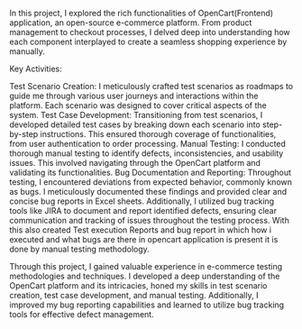 In this project, I explored the rich functionalities of OpenCart(Frontend) application, an open-source e-commerce platform. From product management to checkout processes, I delved deep into understanding how each component interplayed to create a seamless shopping experience by manually.

Key Activities:

Test Scenario Creation: I meticulously crafted test scenarios as roadmaps to guide me through various user journeys and interactions within the platform. Each scenario was designed to cover critical aspects of the system.
Test Case Development: Transitioning from test scenarios, I developed detailed test cases by breaking down each scenario into step-by-step instructions. This ensured thorough coverage of functionalities, from user authentication to order processing.
Manual Testing: I conducted thorough manual testing to identify defects, inconsistencies, and usability issues. This involved navigating through the OpenCart platform and validating its functionalities.
Bug Documentation and Reporting: Throughout testing, I encountered deviations from expected behavior, commonly known as bugs. I meticulously documented these findings and provided clear and concise bug reports in Excel sheets. Additionally, I utilized bug tracking tools like JIRA to document and report identified defects, ensuring clear communication and tracking of issues throughout the testing process.
With this also created Test execution Reports and bug report in which how i executed and what bugs are there in opencart application is present it is done by manual testing methodology.

Through this project, I gained valuable experience in e-commerce testing methodologies and techniques. I developed a deep understanding of the OpenCart platform and its intricacies, honed my skills in test scenario creation, test case development, and manual testing. Additionally, I improved my bug reporting capabilities and learned to utilize bug tracking tools for effective defect management.
